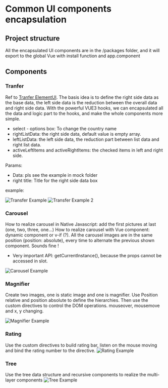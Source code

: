 # Common UI components encapsulation

## Project structure

All the encapsulated UI components are in the /packages folder, and it will export to the global Vue with install function and app.component

## Components

### Tranfer

Ref to [Tranfer ElementUI](https://element.eleme.cn/#/zh-CN/component/transfer#events). The basis idea is to define the right side data as the base data, the left side data is the reduction between the overall data and right side data. With the powerful VUE3 hooks, we can encapsulated all the data and logic part to the hooks, and make the whole components more simple.

- select - options box: To change the country name
- rightListData: the right side data, default value is empty array.
- leftListData: the left side data, the reduction part between list data and right list data.
- activeLeftItems and activeRightItems: the checked items in left and right side.

Params:

- Data: pls see the example in mock folder
- right title: Title for the right side data box

example:

![Transfer Example](./docs/transfer_example.png)
![Transfer Example 2](./docs/transfer_example_2.png)

### Carousel

How to realize carousel in Native Javascript: add the first pictures at last (one, two, three, one...)
How to realize carousel with Vue component: dynamic component or v-if (?). All the carousel images are in the same position (position: absolute), every time to alternate the previous shown component. Sounds fine !

- Very important API: getCurrentInstance(), because the props cannot be accessed in slot.

![Carousel Example](./docs/carousel.png)

### Magnifier

Create two images, one is static image and one is magnifier. Use Position relative and position absolute to define the hierarchies. Then use the custom directives to control the DOM operations. mouseover, mousemove and x, y changing.

![Magnifier Example](./docs/magnifier.png)

### Rating

Use the custom directives to build rating bar, listen on the mouse moving and bind the rating number to the directive.
![Rating Example](./docs/rating.png)

### Tree

Use the tree data structure and recursive components to realize the multi-layer components
![Tree Example](./docs/tree.png)
